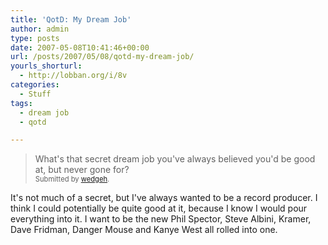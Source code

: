 ```yaml
---
title: 'QotD: My Dream Job'
author: admin
type: posts
date: 2007-05-08T10:41:46+00:00
url: /posts/2007/05/08/qotd-my-dream-job/
yourls_shorturl:
  - http://lobban.org/i/8v
categories:
  - Stuff
tags:
  - dream job
  - qotd

---
```

> What's that secret dream job you've always believed you'd be good at, but never gone for?&#160;   
> <span style="font-size: 0.8em">Submitted by <a class="enclosure-inline-user" href="http://wedgeh.vox.com/">wedgeh</a>.</span>

It's not much of a secret, but I've always wanted to be a record producer. I think I could potentially be quite good at it, because I know I would pour everything into it. I want to be the new Phil Spector, Steve Albini, Kramer, Dave Fridman, Danger Mouse and Kanye West all rolled into one.
